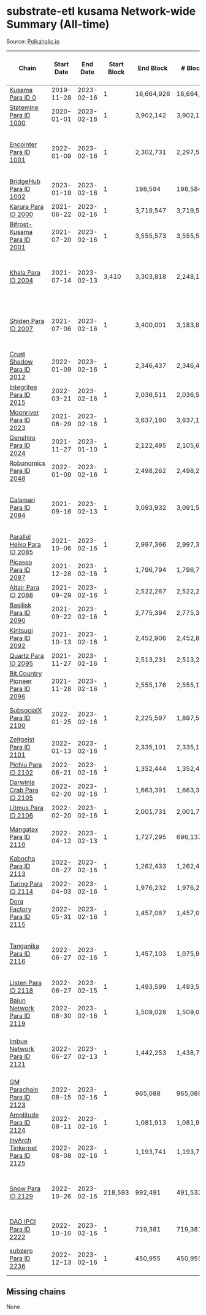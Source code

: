 # substrate-etl kusama Network-wide Summary (All-time)

Source: [Polkaholic.io](https://polkaholic.io)


| Chain            | Start Date | End Date | Start Block | End Block | # Blocks | # Missing | # Addresses with Balances | Crawling Status |
| ---------------- | ---------- | ---------| ----------- | --------- | -------- | --------- | ------------------------- | --------------- |
| [Kusama Para ID 0](/kusama/0-kusama) | 2019-11-28 | 2023-02-16 | 1 | 16,664,926 | 16,664,926 |   | 283,472 |  |
| [Statemine Para ID 1000](/kusama/1000-statemine) | 2020-01-01 | 2023-02-16 | 1 | 3,902,142 | 3,902,136 | 6 (0.00%) | 51,965 |  |
| [Encointer Para ID 1001](/kusama/1001-encointer) | 2022-01-09 | 2023-02-16 | 1 | 2,302,731 | 2,297,535 | 5,196 (0.23%) | 925 | Only partial index available: Old Decoding issues |
| [BridgeHub Para ID 1002](/kusama/1002-bridgehub) | 2023-01-19 | 2023-02-16 | 1 | 198,584 | 198,584 |   | 4 |  |
| [Karura Para ID 2000](/kusama/2000-karura) | 2021-06-22 | 2023-02-16 | 1 | 3,719,547 | 3,719,547 |   | 94,869 |  |
| [Bifrost-Kusama Para ID 2001](/kusama/2001-bifrost-ksm) | 2021-07-20 | 2023-02-16 | 1 | 3,555,573 | 3,555,573 |   | 101,303 |  |
| [Khala Para ID 2004](/kusama/2004-khala) | 2021-07-14 | 2023-02-13 | 3,410 | 3,303,818 | 2,248,152 | 994,174 (30.09%) | 23,365 | Only partial index available: Old Decoding issues |
| [Shiden Para ID 2007](/kusama/2007-shiden) | 2021-07-06 | 2023-02-16 | 1 | 3,400,001 | 3,183,826 | 611,782 (17.99%) | 636,637 | Only partial index available: Old Decoding issues |
| [Crust Shadow Para ID 2012](/kusama/2012-shadow) | 2022-01-09 | 2023-02-16 | 1 | 2,346,437 | 2,346,437 |   | 2,605 |  |
| [Integritee Para ID 2015](/kusama/2015-integritee) | 2022-03-21 | 2023-02-16 | 1 | 2,036,511 | 2,036,511 |   | 12,938 |  |
| [Moonriver Para ID 2023](/kusama/2023-moonriver) | 2021-06-29 | 2023-02-16 | 1 | 3,637,160 | 3,637,150 | 10 (0.00%) | 585,457 |  |
| [Genshiro Para ID 2024](/kusama/2024-genshiro) | 2021-11-27 | 2023-01-10 | 1 | 2,122,495 | 2,105,611 | 16,884 (0.80%) | 25 |  |
| [Robonomics Para ID 2048](/kusama/2048-robonomics) | 2022-01-09 | 2023-02-16 | 1 | 2,498,262 | 2,498,262 |   | 3,095 |  |
| [Calamari Para ID 2084](/kusama/2084-calamari) | 2021-09-16 | 2023-02-13 | 1 | 3,093,932 | 3,091,518 | 2,414 (0.08%) | 35,247 | Only partial index available: Archive node unavailable |
| [Parallel Heiko Para ID 2085](/kusama/2085-parallel-heiko) | 2021-10-06 | 2023-02-16 | 1 | 2,997,366 | 2,997,366 |   | 24,250 |  |
| [Picasso Para ID 2087](/kusama/2087-picasso) | 2021-12-28 | 2023-02-16 | 1 | 1,796,794 | 1,796,794 |   | 2,523 |  |
| [Altair Para ID 2088](/kusama/2088-altair) | 2021-09-29 | 2023-02-16 | 1 | 2,522,267 | 2,522,265 | 2 (0.00%) | 29,421 |  |
| [Basilisk Para ID 2090](/kusama/2090-basilisk) | 2021-09-22 | 2023-02-16 | 1 | 2,775,394 | 2,775,392 | 2 (0.00%) | 17,875 |  |
| [Kintsugi Para ID 2092](/kusama/2092-kintsugi) | 2021-10-13 | 2023-02-16 | 1 | 2,452,906 | 2,452,898 | 8 (0.00%) | 16,068 |  |
| [Quartz Para ID 2095](/kusama/2095-quartz) | 2021-11-27 | 2023-02-16 | 1 | 2,513,231 | 2,513,231 |   | 75,196 |  |
| [Bit.Country Pioneer Para ID 2096](/kusama/2096-bitcountrypioneer) | 2021-11-28 | 2023-02-16 | 1 | 2,555,176 | 2,555,176 |   | 24,806 |  |
| [SubsocialX Para ID 2100](/kusama/2100-subsocialx) | 2022-01-25 | 2023-02-16 | 1 | 2,225,597 | 1,897,589 | 50,950 (2.29%) | 34,277 | Only partial index available: Onboarding |
| [Zeitgeist Para ID 2101](/kusama/2101-zeitgeist) | 2022-01-13 | 2023-02-16 | 1 | 2,335,101 | 2,335,101 |   | 15,440 |  |
| [Pichiu Para ID 2102](/kusama/2102-pichiu) | 2022-06-21 | 2023-02-16 | 1 | 1,352,444 | 1,352,444 |   | 1,148 |  |
| [Darwinia Crab Para ID 2105](/kusama/2105-crab) | 2022-02-20 | 2023-02-16 | 1 | 1,663,391 | 1,663,391 |   | 53 |  |
| [Litmus Para ID 2106](/kusama/2106-litmus) | 2022-02-20 | 2023-02-16 | 1 | 2,001,731 | 2,001,731 |   | 13,904 |  |
| [Mangatax Para ID 2110](/kusama/2110-mangatax) | 2022-04-12 | 2023-02-13 | 1 | 1,727,295 | 696,137 | 1,031,158 (59.70%) | 1,677 | Only partial index available: Onboarding |
| [Kabocha Para ID 2113](/kusama/2113-kabocha) | 2022-06-27 | 2023-02-16 | 1 | 1,262,433 | 1,262,433 |   | 13,236 |  |
| [Turing Para ID 2114](/kusama/2114-turing) | 2022-04-03 | 2023-02-16 | 1 | 1,976,232 | 1,976,232 |   | 7,563 |  |
| [Dora Factory Para ID 2115](/kusama/2115-dorafactory) | 2022-05-31 | 2023-02-16 | 1 | 1,457,087 | 1,457,087 |   | 373 |  |
| [Tanganika Para ID 2116](/kusama/2116-tanganika) | 2022-06-27 | 2023-02-16 | 1 | 1,457,103 | 1,075,919 | 2,451 (0.17%) | 3,213 | Only partial index available: Archive node unavailable |
| [Listen Para ID 2118](/kusama/2118-listen) | 2022-06-27 | 2023-02-15 | 1 | 1,493,599 | 1,493,599 |   | 2,053 |  |
| [Bajun Network Para ID 2119](/kusama/2119-bajun) | 2022-06-30 | 2023-02-16 | 1 | 1,509,028 | 1,509,028 |   | 4,852 |  |
| [Imbue Network Para ID 2121](/kusama/2121-imbue) | 2022-06-27 | 2023-02-13 | 1 | 1,442,253 | 1,438,737 | 3,516 (0.24%) | 336 | Only partial index available: Archive node unavailable |
| [GM Parachain Para ID 2123](/kusama/2123-gm) | 2022-08-15 | 2023-02-16 | 1 | 965,088 | 965,088 |   | 9,102 |  |
| [Amplitude Para ID 2124](/kusama/2124-amplitude) | 2022-08-11 | 2023-02-16 | 1 | 1,081,913 | 1,081,913 |   | 739 |  |
| [InvArch Tinkernet Para ID 2125](/kusama/2125-tinkernet) | 2022-08-08 | 2023-02-16 | 1 | 1,193,741 | 1,193,741 |   | 6,594 |  |
| [Snow Para ID 2129](/kusama/2129-snow) | 2022-10-26 | 2023-02-16 | 218,593 | 992,491 | 491,532 | 91,926 (9.26%) | 5,499 | Only partial index available: Archive node unavailable |
| [DAO IPCI Para ID 2222](/kusama/2222-daoipci) | 2022-10-10 | 2023-02-16 | 1 | 719,381 | 719,381 |   | 890 |  |
| [subzero Para ID 2236](/kusama/2236-subzero) | 2022-12-13 | 2023-02-16 | 1 | 450,955 | 450,955 |   | 9 | Only partial index available: Onboarding |

## Missing chains


None
